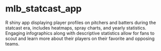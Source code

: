 # mlb_statcast_app
R shiny app displaying player profiles on pitchers and batters during the statcast era, includes heatmaps, spray charts, and yearly statistics. Engaging infographics along with descriptive statistics allow for fans to scout and learn more about their players on their favorite and opposing teams.
